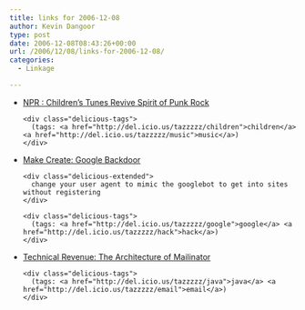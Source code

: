 ```yaml
---
title: links for 2006-12-08
author: Kevin Dangoor
type: post
date: 2006-12-08T08:43:26+00:00
url: /2006/12/08/links-for-2006-12-08/
categories:
  - Linkage

---
```

<ul class="delicious">
  <li>
    <div class="delicious-link">
      <a href="http://www.npr.org/templates/story/story.php?storyId=6576654">NPR : Children&#8217;s Tunes Revive Spirit of Punk Rock</a>
    </div>
    
    <div class="delicious-tags">
      (tags: <a href="http://del.icio.us/tazzzzz/children">children</a> <a href="http://del.icio.us/tazzzzz/music">music</a>)
    </div>
  </li>
  
  <li>
    <div class="delicious-link">
      <a href="http://makecreate.blogspot.com/2006/10/secret-backdoor-to-many-websites.html">Make Create: Google Backdoor</a>
    </div>
    
    <div class="delicious-extended">
      change your user agent to mimic the googlebot to get into sites without registering
    </div>
    
    <div class="delicious-tags">
      (tags: <a href="http://del.icio.us/tazzzzz/google">google</a> <a href="http://del.icio.us/tazzzzz/hack">hack</a>)
    </div>
  </li>
  
  <li>
    <div class="delicious-link">
      <a href="http://paultyma.blogspot.com/2006/12/architecture-of-mailinator.html">Technical Revenue: The Architecture of Mailinator</a>
    </div>
    
    <div class="delicious-tags">
      (tags: <a href="http://del.icio.us/tazzzzz/java">java</a> <a href="http://del.icio.us/tazzzzz/email">email</a>)
    </div>
  </li>
</ul>